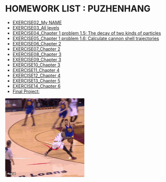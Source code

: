 HOMEWORK LIST : PUZHENHANG
=======

 - [EXERCISE02_My NAME](https://github.com/Pu-ZH/compuationalphysics_N2014301020017/tree/master/EXERCISE02)
 - [EXERCISE03_All levels](https://github.com/Pu-ZH/compuationalphysics_N2014301020017/tree/master/EXERCISE03)
 - [EXERCISE04_Chapter 1 problem 1.5: The decay of two kinds of particles](https://github.com/Pu-ZH/compuationalphysics_N2014301020017/tree/master/homework04)
 - [EXERCISE05_Chapter 1 problem 1.6: Calculate cannon shell trajectories](https://github.com/Pu-ZH/compuationalphysics_N2014301020017/tree/master/EXERCISE05)
 - [EXERCISE06_Chapter 2](link%2006)
 - [EXERCISE07_Chapter 2](link%2007) 
 - [EXERCISE08_Chapter 3](link%2008)
 - [EXERCISE09_Chapter 3](link%2009) 
 - [EXERCISE10_Chapter 3](link%2010) 
 - [EXERCISE11_Chapter 4](link%2011) 
 - [EXERCISE12_Chapter 4](link%2012)
 - [EXERCISE13_Chapter 5](link%2013)
 - [EXERCISE14_Chapter 6](link%2014)
 - [Final Project:](link%2015)
 
   
![irving](https://github.com/Pu-ZH/compuationalphysics_N2014301020017/blob/master/photo/QQ%E5%9B%BE%E7%89%8720160925204048.gif)
